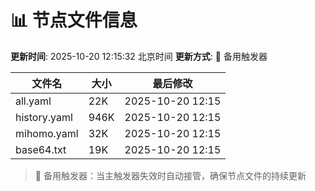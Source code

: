 # 📊 节点文件信息

**更新时间**: 2025-10-20 12:15:32 北京时间
**更新方式**: 🔄 备用触发器

| 文件名 | 大小 | 最后修改 |
|--------|------|----------|
| all.yaml | 22K | 2025-10-20 12:15 |
| history.yaml | 946K | 2025-10-20 12:15 |
| mihomo.yaml | 32K | 2025-10-20 12:15 |
| base64.txt | 19K | 2025-10-20 12:15 |

> 🔄 备用触发器：当主触发器失效时自动接管，确保节点文件的持续更新
